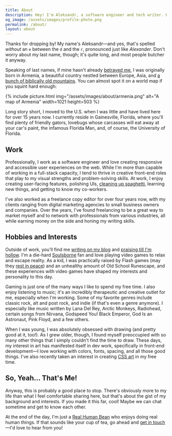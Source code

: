 ```yaml
---
title: About
description: Hey! I'm Aleksandr, a software engineer and tech writer. Here's a quick look at my background and interests.
og_image: /assets/images/profile-photo.png
permalink: /about/
layout: about
---
```


Thanks for dropping by! My name's Aleksandr—and yes, that's spelled *without* an `e` between the `d` and the `r`, pronounced just like *Alexander*. Don't worry about my last name, though; it's quite long, and most people butcher it anyway.

Speaking of last names, if mine hasn't already [betrayed me](http://www.armeniapedia.org/wiki/Armenian_Last_Names), I was originally born in Armenia, a beautiful country nestled between Europe, Asia, and [a bunch of biblically old mountains](https://en.wikipedia.org/wiki/Mount_Ararat). You can almost spot it on a world map if you squint hard enough:

{% include picture.html img="/assets/images/about/armenia.png" alt="A map of Armenia" width=1021 height=503 %}

Long story short, I moved to the U.S. when I was little and have lived here for over 15 years now. I currently reside in Gainesville, Florida, where you'll find plenty of friendly gators, lovebugs whose carcasses will eat away at your car's paint, the infamous Florida Man, and, of course, the University of Florida.

## Work

Professionally, I work as a software engineer and love creating responsive and accessible user experiences on the web. While I'm more than capable of working in a full-stack capacity, I tend to thrive in creative front-end roles that play to my visual strengths and problem-solving skills. At work, I enjoy creating user-facing features, polishing UIs, [cleaning up spaghetti](https://www.youtube.com/watch?v=uyh3C1xDT3Y), learning new things, and getting to know my co-workers.

I've also worked as a freelance copy editor for over four years now, with my clients ranging from digital marketing agencies to small business owners and companies. Over the years, I've found freelancing to be a great way to market myself and to network with professionals from various industries, all while earning money on the side and honing my writing skills.

## Hobbies and Interests

Outside of work, you'll find me [writing on my blog](/blog/) and [praising till I'm hollow](https://www.youtube.com/watch?v=mp28JPs25ek). I'm a die-hard [Soulsborne](https://en.wikipedia.org/wiki/Souls_(series)) fan and love playing video games to relax and escape reality. As a kid, I was practically raised by Flash games (may they [rest in peace](/blog/rest-in-peace-flash/)) and an unhealthy amount of Old School Runescape, and these experiences with video games have shaped my interests and personality to this day.

Gaming is just one of the many ways I like to spend my free time. I also enjoy listening to music; it's an incredibly therapeutic and creative outlet for me, especially when I'm working. Some of my favorite genres include classic rock, alt and post rock, and indie (if that's even a genre anymore). I especially like music written by Lana Del Rey, Arctic Monkeys, Radiohead, certain songs from Nirvana, Godspeed You! Black Emperor, God Is an Astronaut, Pink Floyd, and a few others.

When I was young, I was absolutely obsessed with drawing (and pretty good at it, too!). As I grew older, though, I found myself preoccupied with so many other things that I simply couldn't find the time to draw. These days, my interest in art has manifested itself in dev work, specifically in front-end development—I love working with colors, fonts, spacing, and all those good things. I've also recently taken an interest in creating [CSS art](/art/) in my free time.

## So, Yeah... That's Me!

Anyway, this is probably a good place to stop. There's obviously more to my life than what I feel comfortable sharing here, but that's about the gist of my background and interests. If you made it this far, cool! Maybe we can chat sometime and get to know each other.

At the end of the day, I'm just a [Real Human Bean](https://www.youtube.com/watch?v=-DSVDcw6iW8) who enjoys doing real human things. If that sounds like your cup of tea, go ahead and [get in touch](/contact/)—I'd love to hear from you!

